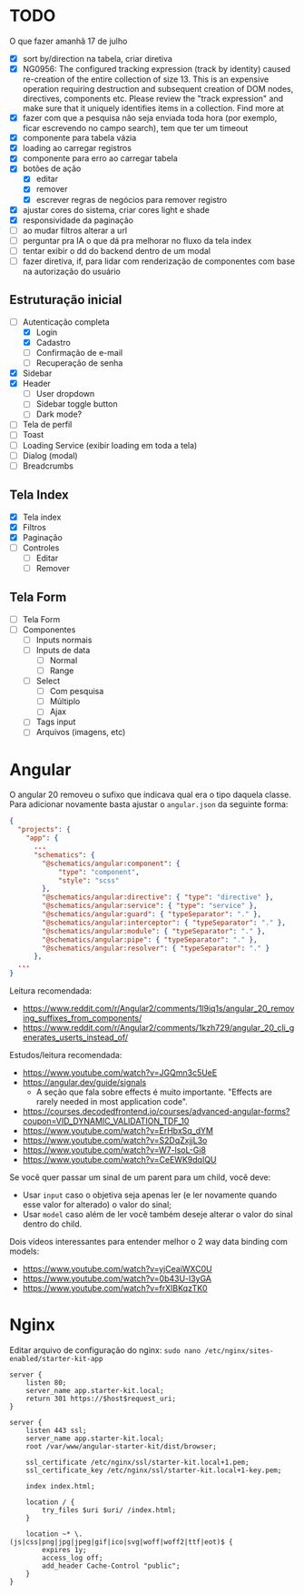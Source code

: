 # TODO

O que fazer amanhã 17 de julho

- [x] sort by/direction na tabela, criar diretiva
- [x] NG0956: The configured tracking expression (track by identity) caused re-creation of the entire collection of size 13. This is an expensive operation requiring destruction and subsequent creation of DOM nodes, directives, components etc. Please review the "track expression" and make sure that it uniquely identifies items in a collection. Find more at 
- [x] fazer com que a pesquisa não seja enviada toda hora (por exemplo, ficar escrevendo no campo search), tem que ter um timeout
- [x] componente para tabela vázia
- [x] loading ao carregar registros
- [x] componente para erro ao carregar tabela
- [x] botões de ação
    - [x] editar
    - [x] remover
    - [x] escrever regras de negócios para remover registro
- [x] ajustar cores do sistema, criar cores light e shade
- [x] responsividade da paginação
- [ ] ao mudar filtros alterar a url
- [ ] perguntar pra IA o que dá pra melhorar no fluxo da tela index
- [ ] tentar exibir o dd do backend dentro de um modal
- [ ] fazer diretiva, if, para lidar com renderização de componentes com base na autorização do usuário

## Estruturação inicial

- [ ] Autenticação completa
    - [x] Login
    - [x] Cadastro
    - [ ] Confirmação de e-mail
    - [ ] Recuperação de senha
- [x] Sidebar
- [x] Header
    - [ ] User dropdown
    - [ ] Sidebar toggle button
    - [ ] Dark mode?
- [ ] Tela de perfil
- [ ] Toast
- [ ] Loading Service (exibir loading em toda a tela)
- [ ] Dialog (modal)
- [ ] Breadcrumbs

## Tela Index

- [x] Tela index
- [x] Filtros
- [x] Paginação
- [ ] Controles
    - [ ] Editar
    - [ ] Remover

## Tela Form

- [ ] Tela Form
- [ ] Componentes
    - [ ] Inputs normais
    - [ ] Inputs de data
        - [ ] Normal
        - [ ] Range
    - [ ] Select
        - [ ] Com pesquisa
        - [ ] Múltiplo
        - [ ] Ajax
    - [ ] Tags input
    - [ ] Arquivos (imagens, etc)

# Angular

O angular 20 removeu o sufixo que indicava qual era o tipo daquela classe. Para adicionar novamente basta ajustar o `angular.json` da seguinte forma:

```json
{
  "projects": {
    "app": {
      ...
      "schematics": {
        "@schematics/angular:component": {
            "type": "component",
            "style": "scss"
        },
        "@schematics/angular:directive": { "type": "directive" },
        "@schematics/angular:service": { "type": "service" },
        "@schematics/angular:guard": { "typeSeparator": "." },
        "@schematics/angular:interceptor": { "typeSeparator": "." },
        "@schematics/angular:module": { "typeSeparator": "." },
        "@schematics/angular:pipe": { "typeSeparator": "." },
        "@schematics/angular:resolver": { "typeSeparator": "." }
      },
  ...
}
```

Leitura recomendada:
- https://www.reddit.com/r/Angular2/comments/1l9iq1s/angular_20_removing_suffixes_from_components/
- https://www.reddit.com/r/Angular2/comments/1kzh729/angular_20_cli_generates_userts_instead_of/

Estudos/leitura recomendada:
- https://www.youtube.com/watch?v=JGQmn3c5UeE
- https://angular.dev/guide/signals
    - A seção que fala sobre effects é muito importante. "Effects are rarely needed in most application code".
- https://courses.decodedfrontend.io/courses/advanced-angular-forms?coupon=VID_DYNAMIC_VALIDATION_TDF_10
- https://www.youtube.com/watch?v=ErHbxSq_dYM
- https://www.youtube.com/watch?v=S2DqZxjjL3o
- https://www.youtube.com/watch?v=W7-lsoL-Gi8
- https://www.youtube.com/watch?v=CeEWK9dqIQU

Se você quer passar um sinal de um parent para um child, você deve:
- Usar `input` caso o objetiva seja apenas ler (e ler novamente quando esse valor for alterado) o valor do sinal;
- Usar `model` caso além de ler você também deseje alterar o valor do sinal dentro do child.

Dois vídeos interessantes para entender melhor o 2 way data binding com models:
- https://www.youtube.com/watch?v=yjCeaiWXC0U
- https://www.youtube.com/watch?v=0b43U-l3yGA
- https://www.youtube.com/watch?v=frXIBKqzTK0


# Nginx

Editar arquivo de configuração do nginx: `sudo nano /etc/nginx/sites-enabled/starter-kit-app`

```
server {
    listen 80;
    server_name app.starter-kit.local;
    return 301 https://$host$request_uri;
}

server {
    listen 443 ssl;
    server_name app.starter-kit.local;
    root /var/www/angular-starter-kit/dist/browser;

    ssl_certificate /etc/nginx/ssl/starter-kit.local+1.pem;
    ssl_certificate_key /etc/nginx/ssl/starter-kit.local+1-key.pem;

    index index.html;

    location / {
        try_files $uri $uri/ /index.html;
    }

    location ~* \.(js|css|png|jpg|jpeg|gif|ico|svg|woff|woff2|ttf|eot)$ {
        expires 1y;
        access_log off;
        add_header Cache-Control "public";
    }
}
```